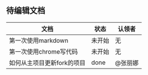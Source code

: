 
## 待编辑文档

文档|状态|认领者
---|---|---
第一次使用markdown|未开始|无
第一次使用chrome写代码|未开始|无
如何从主项目更新fork的项目|done|@张丽娜
